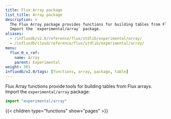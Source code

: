 ```yaml
---
title: Flux Array package
list_title: Array package
description: >
  The Flux Array package provides functions for building tables from Flux arrays.
  Import the `experimental/array` package.
aliases:
  - /influxdb/v2.0/reference/flux/stdlib/experimental/array/
  - /influxdb/cloud/reference/flux/stdlib/experimental/array/
menu:
  flux_0_x_ref:
    name: Array
    parent: Experimental
weight: 301
influxdb/v2.0/tags: [functions, array, package, table]
---
```


Flux Array functions provide tools for building tables from Flux arrays.
Import the `experimental/array` package:

```js
import "experimental/array"
```

{{< children type="functions" show="pages" >}}

